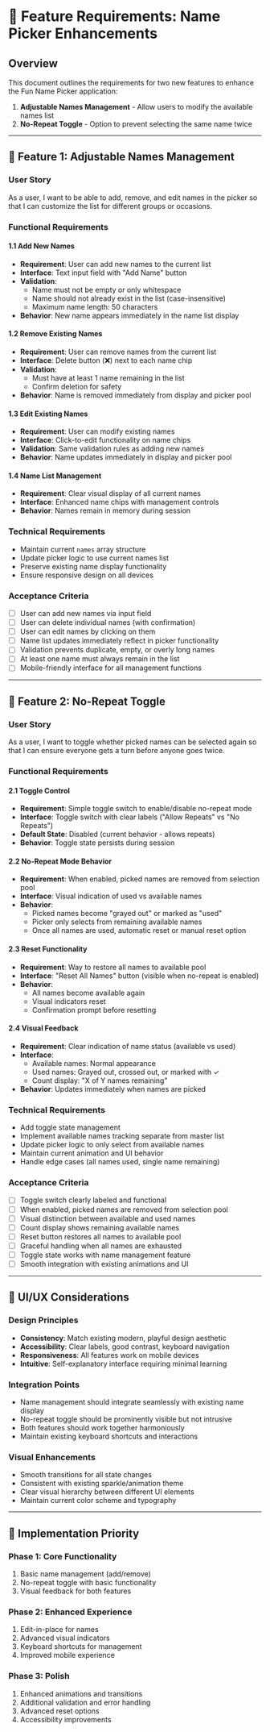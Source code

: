 # 🎯 Feature Requirements: Name Picker Enhancements

## Overview
This document outlines the requirements for two new features to enhance the Fun Name Picker application:
1. **Adjustable Names Management** - Allow users to modify the available names list
2. **No-Repeat Toggle** - Option to prevent selecting the same name twice

---

## 📝 Feature 1: Adjustable Names Management

### User Story
As a user, I want to be able to add, remove, and edit names in the picker so that I can customize the list for different groups or occasions.

### Functional Requirements

#### 1.1 Add New Names
- **Requirement**: User can add new names to the current list
- **Interface**: Text input field with "Add Name" button
- **Validation**: 
  - Name must not be empty or only whitespace
  - Name should not already exist in the list (case-insensitive)
  - Maximum name length: 50 characters
- **Behavior**: New name appears immediately in the name list display

#### 1.2 Remove Existing Names
- **Requirement**: User can remove names from the current list
- **Interface**: Delete button (❌) next to each name chip
- **Validation**: 
  - Must have at least 1 name remaining in the list
  - Confirm deletion for safety
- **Behavior**: Name is removed immediately from display and picker pool

#### 1.3 Edit Existing Names
- **Requirement**: User can modify existing names
- **Interface**: Click-to-edit functionality on name chips
- **Validation**: Same validation rules as adding new names
- **Behavior**: Name updates immediately in display and picker pool

#### 1.4 Name List Management
- **Requirement**: Clear visual display of all current names
- **Interface**: Enhanced name chips with management controls
- **Behavior**: Names remain in memory during session

### Technical Requirements
- Maintain current `names` array structure
- Update picker logic to use current names list
- Preserve existing name display functionality
- Ensure responsive design on all devices

### Acceptance Criteria
- [ ] User can add new names via input field
- [ ] User can delete individual names (with confirmation)
- [ ] User can edit names by clicking on them
- [ ] Name list updates immediately reflect in picker functionality
- [ ] Validation prevents duplicate, empty, or overly long names
- [ ] At least one name must always remain in the list
- [ ] Mobile-friendly interface for all management functions

---

## 🔄 Feature 2: No-Repeat Toggle

### User Story
As a user, I want to toggle whether picked names can be selected again so that I can ensure everyone gets a turn before anyone goes twice.

### Functional Requirements

#### 2.1 Toggle Control
- **Requirement**: Simple toggle switch to enable/disable no-repeat mode
- **Interface**: Toggle switch with clear labels ("Allow Repeats" vs "No Repeats")
- **Default State**: Disabled (current behavior - allows repeats)
- **Behavior**: Toggle state persists during session

#### 2.2 No-Repeat Mode Behavior
- **Requirement**: When enabled, picked names are removed from selection pool
- **Interface**: Visual indication of used vs available names
- **Behavior**: 
  - Picked names become "grayed out" or marked as "used"
  - Picker only selects from remaining available names
  - Once all names are used, automatic reset or manual reset option

#### 2.3 Reset Functionality
- **Requirement**: Way to restore all names to available pool
- **Interface**: "Reset All Names" button (visible when no-repeat is enabled)
- **Behavior**: 
  - All names become available again
  - Visual indicators reset
  - Confirmation prompt before resetting

#### 2.4 Visual Feedback
- **Requirement**: Clear indication of name status (available vs used)
- **Interface**: 
  - Available names: Normal appearance
  - Used names: Grayed out, crossed out, or marked with ✓
  - Count display: "X of Y names remaining"
- **Behavior**: Updates immediately when names are picked

### Technical Requirements
- Add toggle state management
- Implement available names tracking separate from master list
- Update picker logic to only select from available names
- Maintain current animation and UI behavior
- Handle edge cases (all names used, single name remaining)

### Acceptance Criteria
- [ ] Toggle switch clearly labeled and functional
- [ ] When enabled, picked names are removed from selection pool
- [ ] Visual distinction between available and used names
- [ ] Count display shows remaining available names
- [ ] Reset button restores all names to available pool
- [ ] Graceful handling when all names are exhausted
- [ ] Toggle state works with name management feature
- [ ] Smooth integration with existing animations and UI

---

## 🎨 UI/UX Considerations

### Design Principles
- **Consistency**: Match existing modern, playful design aesthetic
- **Accessibility**: Clear labels, good contrast, keyboard navigation
- **Responsiveness**: All features work on mobile devices
- **Intuitive**: Self-explanatory interface requiring minimal learning

### Integration Points
- Name management should integrate seamlessly with existing name display
- No-repeat toggle should be prominently visible but not intrusive
- Both features should work together harmoniously
- Maintain existing keyboard shortcuts and interactions

### Visual Enhancements
- Smooth transitions for all state changes
- Consistent with existing sparkle/animation theme
- Clear visual hierarchy between different UI elements
- Maintain current color scheme and typography

---

## 🔧 Implementation Priority

### Phase 1: Core Functionality
1. Basic name management (add/remove)
2. No-repeat toggle with basic functionality
3. Visual feedback for both features

### Phase 2: Enhanced Experience
1. Edit-in-place for names
2. Advanced visual indicators
3. Keyboard shortcuts for management
4. Improved mobile experience

### Phase 3: Polish
1. Enhanced animations and transitions
2. Additional validation and error handling
3. Advanced reset options
4. Accessibility improvements 